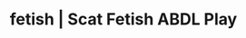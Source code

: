 ---
categories:
- Real Couples
- ABDL Play
- Slow Burn
- Scat Fetish
- Alt Aesthetic
image: /assets/images/1747714217846.jpg
layout: post
schema:
  description: Premium adult content featuring ABDL Play, Scat Fetish. High-quality
    artwork with provocative themes.
  keywords:
  - Alt Romance
  - Femdom
  - ABDL Play
  - POV Erotica
  - Inclusive Desire
  - Shibari
  - Scat Fetish
  name: 1747714217846 | ABDL Play Scat Fetish
  type: VisualArtwork
seo:
  description: Featured content with high-quality ABDL Play, Scat Fetish. HD images
    available.
  keywords: ABDL Play, Scat Fetish
  og_image: /assets/images/1747714217846.jpg
  schema_type: VisualArtwork
tags:
- '#fetish'
- ABDL Play
- Scat Fetish
title: fetish | Scat Fetish ABDL Play
---
